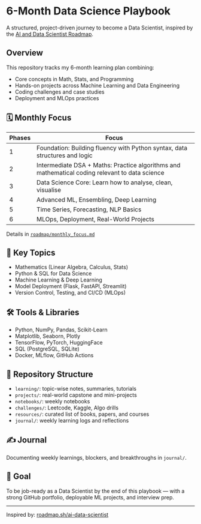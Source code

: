 # 6-Month Data Science Playbook

A structured, project-driven journey to become a Data Scientist, inspired by the [AI and Data Scientist Roadmap](https://roadmap.sh/ai-data-scientist).

## Overview

This repository tracks my 6-month learning plan combining:
- Core concepts in Math, Stats, and Programming
- Hands-on projects across Machine Learning and Data Engineering
- Coding challenges and case studies
- Deployment and MLOps practices

## 🗓 Monthly Focus

| Phases | Focus                                  |
|-------|----------------------------------------|
| 1     | Foundation: Building fluency with Python syntax, data structures and logic |
| 2     | Intermediate DSA + Maths: Practice algorithms and mathematical coding relevant to data science |
| 3     | Data Science Core: Learn how to analyse, clean, visualise |
| 4     | Advanced ML, Ensembling, Deep Learning |
| 5     | Time Series, Forecasting, NLP Basics   |
| 6     | MLOps, Deployment, Real-World Projects |

Details in [`roadmap/monthly_focus.md`](roadmap/monthly_focus.md)

## 🧠 Key Topics

- Mathematics (Linear Algebra, Calculus, Stats)
- Python & SQL for Data Science
- Machine Learning & Deep Learning
- Model Deployment (Flask, FastAPI, Streamlit)
- Version Control, Testing, and CI/CD (MLOps)

## 🛠 Tools & Libraries

- Python, NumPy, Pandas, Scikit-Learn
- Matplotlib, Seaborn, Plotly
- TensorFlow, PyTorch, HuggingFace
- SQL (PostgreSQL, SQLite)
- Docker, MLflow, GitHub Actions

## 📁 Repository Structure

- `learning/`: topic-wise notes, summaries, tutorials
- `projects/`: real-world capstone and mini-projects
- `notebooks/`: weekly notebooks
- `challenges/`: Leetcode, Kaggle, Algo drills
- `resources/`: curated list of books, papers, and courses
- `journal/`: weekly learning logs and reflections

## ✍️ Journal

Documenting weekly learnings, blockers, and breakthroughs in `journal/`.

## 🏁 Goal

To be job-ready as a Data Scientist by the end of this playbook — with a strong GitHub portfolio, deployable ML projects, and interview prep.

---

Inspired by: [roadmap.sh/ai-data-scientist](https://roadmap.sh/ai-data-scientist)

